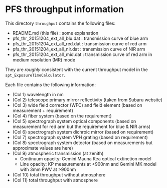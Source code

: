 # PFS throughput information

This directory `throughput` contains the following files:

* README.md (this file) : some explanation
* pfs_thr_20151204_ext_all_blu.dat : transmission curve of blue arm
* pfs_thr_20151204_ext_all_red.dat : transmission curve of red arm
* pfs_thr_20151204_ext_all_nir.dat : transmission curve of NIR arm
* pfs_thr_20151204_ext_all_mid.dat : transmission curve of red arm in medium resolution (MR) mode

They are *roughly* consistent with the current throughput model in the `spt_ExposureTimeCalculator`.

Each file contains the following information:

* (Col 1) wavelength in nm
* (Col 2) telescope primary mirror reflectivity (taken from Subaru website)
* (Col 3) wide field corrector (WFC) and field element (based on measurement + requirement)
* (Col 4) fiber system (based on the requirement)
* (Col 5) spectrograph system optical components (based on measurement for red arm but the requirement for blue & NIR arms)
* (Col 6) spectrograph system dichroic mirror (based on requirement)
* (Col 7) spectrograph system VPH grating (based on requirement)
* (Col 8) spectrograph system detector (based on measurements but approximate values are here)
* (Col 9) atmospheric transmission (at zenith)
    * Continuum opacity: Gemini Mauna Kea optical extinction model
    * Line opacity: KP measurements at <900nm and Gemini MK model with 3mm PWV at >900nm
* (Col 10) total throughput without atmosphere
* (Col 11) total throughput with atmosphere
